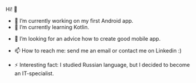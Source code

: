 Hi! 👋


- 🔭 I’m currently working on my first Android app.
- 🌱 I’m currently learning Kotlin.
<!-- 👯 I’m looking to collaborate on ... -->
- 🤔 I’m looking for an advice how to create good mobile app.
<!--   💬 Ask me about ... -->
- 📫 How to reach me: send me an email or contact me on Linkedin :)
<!-- 😄 Pronouns: ...-->
- ⚡ Interesting fact: I studied Russian language, but I decided to become an IT-specialist.

